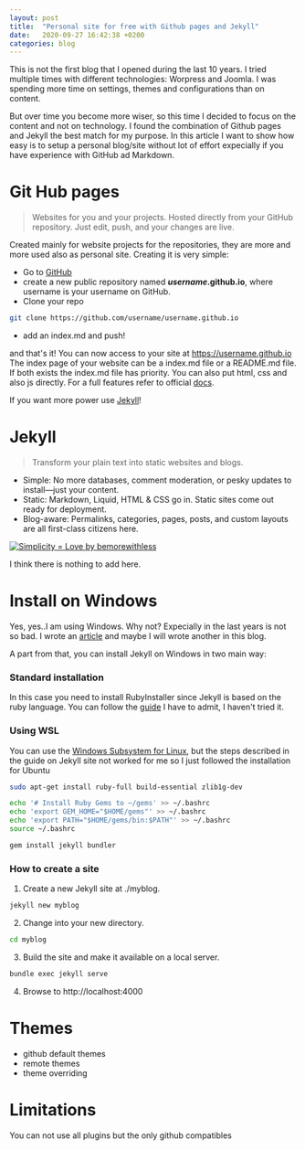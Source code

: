 ```yaml
---
layout: post
title:  "Personal site for free with Github pages and Jekyll"
date:   2020-09-27 16:42:38 +0200
categories: blog
---
```

This is not the first blog that I opened during the last 10 years. I tried multiple times with different technologies: Worpress and Joomla. I was spending more time on settings, themes and configurations than on content.

But over time you become more wiser, so this time I decided to focus on the content and not on technology. I found the combination of Github pages and Jekyll the best match for my purpose. In this article I want to show how easy is to setup a personal blog/site without lot of effort expecially if you have experience with GitHub ad Markdown. 

# Git Hub pages
> Websites for you and your projects.
Hosted directly from your GitHub repository. Just edit, push, and your changes are live.

Created mainly for website projects for the repositories, they are more and more used also as personal site. Creating it is very simple:

* Go to [GitHub](https://github.com/)
* create a new public repository named ***username*.github.io**, where username is your username on GitHub.
* Clone your repo 
``` bash
git clone https://github.com/username/username.github.io
```
* add an index.md and push!

and that's it! You can now access to your site at https://username.github.io
The index page of your website can be a index.md file or a README.md file. If both exists the index.md file has priority. You can also put html, css and also js directly. For a full features refer to official [docs](https://docs.github.com/en/free-pro-team@latest/github/working-with-github-pages/getting-started-with-github-pages).


If you want more power use [Jekyll](https://jekyllrb.com/)!
# Jekyll
> Transform your plain text into static websites and blogs.
* Simple: No more databases, comment moderation, or pesky updates to install—just your content.
* Static: Markdown, Liquid, HTML & CSS go in. Static sites come out ready for deployment.
* Blog-aware: Permalinks, categories, pages, posts, and custom layouts are all first-class citizens here.
    
[![Simplicity = Love by bemorewithless](https://bemorewithless.com/wp-content/uploads/2015/10/simplicity.jpg "Simplicity = Love by bemorewithless")](https://bemorewithless.com/lovequotes/)

I think there is nothing to add here. 
# Install on Windows
Yes, yes..I am using Windows. Why not? Expecially in the last years is not so bad. I wrote an [article](https://www.linkedin.com/pulse/chocolatey-cmder-how-feel-less-lack-shell-windows-mario-fiore-vitale/) and maybe I will wrote another in this blog. 

A part from that, you can install Jekyll on Windows in two main way:
### Standard installation
In this case you need to install RubyInstaller since Jekyll is based on the ruby language. You can follow the [guide](https://jekyllrb.com/docs/installation/windows/)
I have to admit, I haven't tried it.
### Using WSL
You can use the [Windows Subsystem for Linux](https://docs.microsoft.com/en-us/windows/wsl/install-win10), but the steps described in the guide on Jekyll site not worked for me so I just followed the installation for Ubuntu
``` bash
sudo apt-get install ruby-full build-essential zlib1g-dev
```

``` bash
echo '# Install Ruby Gems to ~/gems' >> ~/.bashrc
echo 'export GEM_HOME="$HOME/gems"' >> ~/.bashrc
echo 'export PATH="$HOME/gems/bin:$PATH"' >> ~/.bashrc
source ~/.bashrc
```

``` bash
gem install jekyll bundler
```
### How to create a site
1. Create a new Jekyll site at ./myblog.
``` bash
jekyll new myblog
```
2. Change into your new directory.
``` bash
cd myblog
```
3. Build the site and make it available on a local server.
``` bash
bundle exec jekyll serve
```
4. Browse to http://localhost:4000
# Themes
* github default themes
* remote themes
* theme overriding
# Limitations
You can not use all plugins but the only github compatibles
